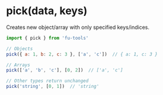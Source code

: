 # pick(data, keys)

Creates new object/array with only specified keys/indices.

```javascript
import { pick } from 'fu-tools'

// Objects
pick({ a: 1, b: 2, c: 3 }, ['a', 'c'])  // { a: 1, c: 3 }

// Arrays
pick(['a', 'b', 'c'], [0, 2])  // ['a', 'c']

// Other types return unchanged
pick('string', [0, 1])  // 'string'
```